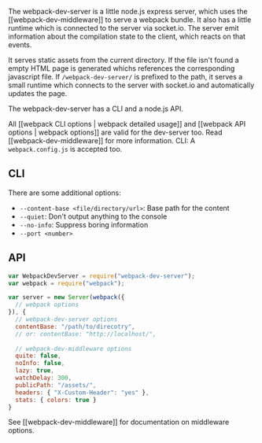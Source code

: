 The webpack-dev-server is a little node.js express server, which uses the [[webpack-dev-middleware]] to serve a webpack bundle. It also has a little runtime which is connected to the server via socket.io. The server emit information about the compilation state to the client, which reacts on that events.

It serves static assets from the current directory. If the file isn't found a empty HTML page is generated whichs references the corresponding javascript file. If `/webpack-dev-server/` is prefixed to the path, it serves a small runtime which connects to the server with socket.io and automatically updates the page.

The webpack-dev-server has a CLI and a node.js API.

All [[webpack CLI options | webpack detailed usage]] and [[webpack API options | webpack options]] are valid for the dev-server too. Read [[webpack-dev-middleware]] for more information. CLI: A `webpack.config.js` is accepted too.

## CLI

There are some additional options:

* `--content-base <file/directory/url>`: Base path for the content
* `--quiet`: Don't output anything to the console
* `--no-info`: Suppress boring information
* `--port <number>`

## API

``` javascript
var WebpackDevServer = require("webpack-dev-server");
var webpack = require("webpack");

var server = new Server(webpack({
  // webpack options
}), {
  // webpack-dev-server options
  contentBase: "/path/to/direcotry",
  // or: contentBase: "http://localhost/",
  
  // webpack-dev-middleware options
  quite: false,
  noInfo: false,
  lazy: true,
  watchDelay: 300,
  publicPath: "/assets/",
  headers: { "X-Custom-Header": "yes" },
  stats: { colors: true }
}
```

See [[webpack-dev-middleware]] for documentation on middleware options.